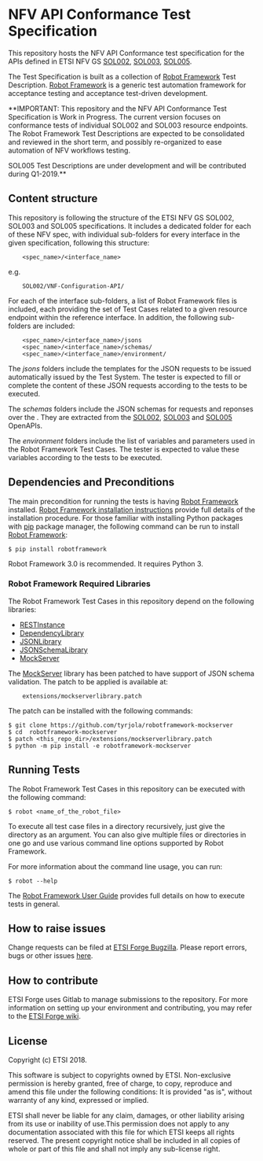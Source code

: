 # NFV API Conformance Test Specification

This repository hosts the NFV API Conformance test specification for the APIs defined in ETSI NFV GS [SOL002](https://www.etsi.org/deliver/etsi_gs/NFV-SOL/001_099/002/02.04.01_60/gs_NFV-SOL002v020401p.pdf), [SOL003](https://www.etsi.org/deliver/etsi_gs/NFV-SOL/001_099/003/02.04.01_60/gs_NFV-SOL003v020401p.pdf), [SOL005](http://www.etsi.org/deliver/etsi_gs/NFV-SOL/001_099/005/02.04.01_60/gs_NFV-SOL005v020401p.pdf).

The Test Specification is built as a collection of [Robot Framework](robotframework.org/) Test Description. [Robot Framework](robotframework.org/) is a generic test automation framework for acceptance testing and acceptance test-driven development.

**IMPORTANT: This repository and the NFV API Conformance Test Specification is Work in Progress. The current version focuses on conformance tests of individual SOL002 and SOL003 resource endpoints. The Robot Framework Test Descriptions are expected to be consolidated and reviewed in the short term, and possibly re-organized to ease automation of NFV workflows testing.

SOL005 Test Descriptions are under development and will be contributed during Q1-2019.**

## Content structure

This repository is following the structure of the ETSI NFV GS SOL002, SOL003 and SOL005 specifications. It includes a dedicated folder for each of these NFV spec, with individual sub-folders for every interface in the given specification, following this structure:
```
    <spec_name>/<interface_name>
```
e.g.
```
    SOL002/VNF-Configuration-API/
```
For each of the interface sub-folders, a list of Robot Framework files is included, each providing the set of Test Cases related to a given resource endpoint within the reference interface. In addition, the following sub-folders are included:
```
    <spec_name>/<interface_name>/jsons
    <spec_name>/<interface_name>/schemas/
    <spec_name>/<interface_name>/environment/
```
The *jsons* folders include the templates for the JSON requests to be issued automatically issued by the Test System. The tester is expected to fill or complete the content of these JSON requests according to the tests to be executed.

The *schemas* folders include the JSON schemas for requests and reponses over the . They are extracted from the [SOL002](https://forge.etsi.org/gitlab/nfv/SOL002-SOL003), [SOL003](https://forge.etsi.org/gitlab/nfv/SOL002-SOL003) and [SOL005](https://forge.etsi.org/gitlab/nfv/SOL005) OpenAPIs.

The *environment* folders include the list of variables and parameters used in the Robot Framework Test Cases. The tester is expected to value these variables according to the tests to be executed.

## Dependencies and Preconditions
The main precondition for running the tests is having [Robot Framework](robotframework.org/) installed.
[Robot Framework installation instructions](https://github.com/robotframework/robotframework/blob/master/INSTALL.rst) provide full details of the installation procedure.
For those familiar with installing Python packages with [pip](http://pip-installer.org/) package manager, the following command can be run to install [Robot Framework](robotframework.org/):
```
$ pip install robotframework
```
Robot Framework 3.0 is recommended. It requires Python 3.

### Robot Framework Required Libraries
The Robot Framework Test Cases in this repository depend on the following libraries:

* [RESTInstance](https://github.com/asyrjasalo/RESTinstance)
* [DependencyLibrary](https://github.com/mentalisttraceur/robotframework-dependencylibrary)
* [JSONLibrary](https://github.com/nottyo/robotframework-jsonlibrary)
* [JSONSchemaLibrary](https://github.com/jstaffans/robotframework-jsonschemalibrary)
* [MockServer](https://github.com/tyrjola/robotframework-mockserver)

The [MockServer](https://github.com/tyrjola/robotframework-mockserver) library has been patched to have support of JSON schema validation.
The patch to be applied is available at:
```
    extensions/mockserverlibrary.patch
```
The patch can be installed with the following commands:
```
$ git clone https://github.com/tyrjola/robotframework-mockserver
$ cd  robotframework-mockserver
$ patch <this_repo_dir>/extensions/mockserverlibrary.patch
$ python -m pip install -e robotframework-mockserver
```
## Running Tests
The Robot Framework Test Cases in this repository can be executed with the following command:
```
$ robot <name_of_the_robot_file>
```
To execute all test case files in a directory recursively, just give the directory as an argument. You can also give multiple files or directories in one go and use various command line options supported by Robot Framework. 

For more information about the command line usage, you can run:
```
$ robot --help
```
The [Robot Framework User Guide](http://robotframework.org/robotframework/#user-guide) provides full details on how to execute tests in general.

## How to raise issues

Change requests can be filed at [ETSI Forge Bugzilla](<LINK>). Please report errors, bugs or other issues [here](https://forge.etsi.org/bugzilla/enter_bug.cgi?product=NFV).

## How to contribute

ETSI Forge uses Gitlab to manage submissions to the repository.
For more information on setting up your environment and contributing, you may refer to the [ETSI Forge wiki](https://forge.etsi.org/wiki/index.php/Main_Page).

## License

Copyright (c) ETSI 2018.
 
This software is subject to copyrights owned by ETSI. Non-exclusive permission 
is hereby granted, free of charge, to copy, reproduce and amend this file 
under the following conditions: It is provided "as is", without warranty of any 
kind, expressed or implied. 

ETSI shall never be liable for any claim, damages, or other liability arising 
from its use or inability of use.This permission does not apply to any documentation 
associated with this file for which ETSI keeps all rights reserved. The present 
copyright notice shall be included in all copies of whole or part of this 
file and shall not imply any sub-license right.
